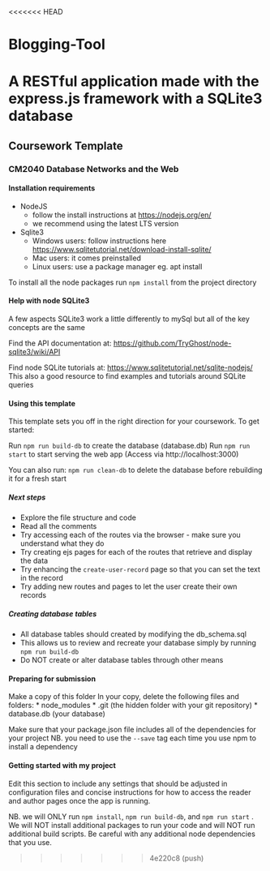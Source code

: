 <<<<<<< HEAD
# Blogging-Tool
A RESTful application made with the express.js framework with a SQLite3 database
=======
##  Coursework Template ##
### CM2040 Database Networks and the Web ###

#### Installation requirements ####

* NodeJS 
    - follow the install instructions at https://nodejs.org/en/
    - we recommend using the latest LTS version
* Sqlite3 
    - Windows users: follow instructions here https://www.sqlitetutorial.net/download-install-sqlite/
    - Mac users: it comes preinstalled
    - Linux users: use a package manager eg. apt install

To install all the node packages run ```npm install``` from the project directory

#### Help with node SQLite3 ####

A few aspects SQLite3 work a little differently to mySql but all of the key concepts are the same

Find the API documentation at:
https://github.com/TryGhost/node-sqlite3/wiki/API

Find node SQLite tutorials at:
https://www.sqlitetutorial.net/sqlite-nodejs/
This also a good resource to find examples and tutorials around SQLite queries


#### Using this template ####

This template sets you off in the right direction for your coursework. To get started:

Run ```npm run build-db``` to create the database (database.db)
Run ```npm run start``` to start serving the web app (Access via http://localhost:3000)

You can also run: 
```npm run clean-db``` to delete the database before rebuilding it for a fresh start

##### Next steps #####

* Explore the file structure and code
* Read all the comments
* Try accessing each of the routes via the browser - make sure you understand what they do
* Try creating ejs pages for each of the routes that retrieve and display the data
* Try enhancing the ```create-user-record``` page so that you can set the text in the record 
* Try adding new routes and pages to let the user create their own records

##### Creating database tables #####

* All database tables should created by modifying the db_schema.sql 
* This allows us to review and recreate your database simply by running ```npm run build-db```
* Do NOT create or alter database tables through other means


#### Preparing for submission ####

Make a copy of this folder
In your copy, delete the following files and folders:
    * node_modules
    * .git (the hidden folder with your git repository)
    * database.db (your database)

Make sure that your package.json file includes all of the dependencies for your project NB. you need to use the ```--save``` tag each time you use npm to install a dependency

#### Getting started with my project ####

Edit this section to include any settings that should be adjusted in configuration files and concise instructions for how to access the reader and author pages once the app is running.

NB. we will ONLY run ```npm install```, ```npm run build-db```, and ```npm run start``` . We will NOT install additional packages to run your code and will NOT run additional build scripts. Be careful with any additional node dependencies that you use.




>>>>>>> 4e220c8 (push)
